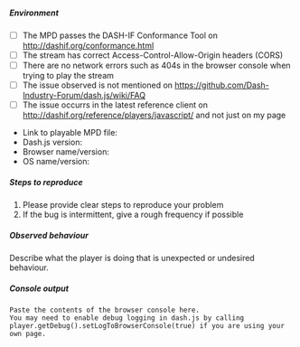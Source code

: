 <!-- If you are raising a bug playing a stream, you must fill out the following or your issue may not be responded to. For features or improvements, you may delete this. -->
##### Environment
<!-- Replace [ ] with [x] to check off the list -->
- [ ] The MPD passes the DASH-IF Conformance Tool on http://dashif.org/conformance.html
- [ ] The stream has correct Access-Control-Allow-Origin headers (CORS)
- [ ] There are no network errors such as 404s in the browser console when trying to play the stream
- [ ] The issue observed is not mentioned on https://github.com/Dash-Industry-Forum/dash.js/wiki/FAQ
- [ ] The issue occurrs in the latest reference client on http://dashif.org/reference/players/javascript/ and not just on my page
* Link to playable MPD file: 
* Dash.js version: 
* Browser name/version: 
* OS name/version: 

##### Steps to reproduce
1. Please provide clear steps to reproduce your problem
2. If the bug is intermittent, give a rough frequency if possible

##### Observed behaviour
Describe what the player is doing that is unexpected or undesired behaviour.

##### Console output
```
Paste the contents of the browser console here.
You may need to enable debug logging in dash.js by calling player.getDebug().setLogToBrowserConsole(true) if you are using your own page.
```
